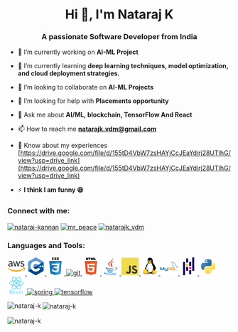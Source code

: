 <h1 align="center">Hi 👋, I'm Nataraj K</h1>
<h3 align="center">A passionate Software Developer from India</h3>

- 🔭 I’m currently working on **AI-ML Project**

- 🌱 I’m currently learning **deep learning techniques, model optimization, and cloud deployment strategies.**

- 👯 I’m looking to collaborate on **AI-ML Projects**

- 🤝 I’m looking for help with **Placements opportunity**

- 💬 Ask me about **AI/ML, blockchain, TensorFlow And React**

- 📫 How to reach me **natarajk.vdm@gmail.com**

- 📄 Know about my experiences [https://drive.google.com/file/d/155tD4VbW7zsHAYjCcJEaYdirj28UTIhG/view?usp=drive_link](https://drive.google.com/file/d/155tD4VbW7zsHAYjCcJEaYdirj28UTIhG/view?usp=drive_link)

- ⚡ **I think I am funny 😆**

<h3 align="left">Connect with me:</h3>
<p align="left">
<a href="https://linkedin.com/in/nataraj-kannan" target="blank"><img align="center" src="https://raw.githubusercontent.com/rahuldkjain/github-profile-readme-generator/master/src/images/icons/Social/linked-in-alt.svg" alt="nataraj-kannan" height="30" width="40" /></a>
<a href="https://www.codechef.com/users/mr_peace" target="blank"><img align="center" src="https://cdn.jsdelivr.net/npm/simple-icons@3.1.0/icons/codechef.svg" alt="mr_peace" height="30" width="40" /></a>
<a href="https://www.hackerrank.com/natarajk_vdm" target="blank"><img align="center" src="https://raw.githubusercontent.com/rahuldkjain/github-profile-readme-generator/master/src/images/icons/Social/hackerrank.svg" alt="natarajk_vdm" height="30" width="40" /></a>
</p>

<h3 align="left">Languages and Tools:</h3>
<p align="left"> <a href="https://aws.amazon.com" target="_blank" rel="noreferrer"> <img src="https://raw.githubusercontent.com/devicons/devicon/master/icons/amazonwebservices/amazonwebservices-original-wordmark.svg" alt="aws" width="40" height="40"/> </a> <a href="https://www.w3schools.com/cpp/" target="_blank" rel="noreferrer"> <img src="https://raw.githubusercontent.com/devicons/devicon/master/icons/cplusplus/cplusplus-original.svg" alt="cplusplus" width="40" height="40"/> </a> <a href="https://www.w3schools.com/css/" target="_blank" rel="noreferrer"> <img src="https://raw.githubusercontent.com/devicons/devicon/master/icons/css3/css3-original-wordmark.svg" alt="css3" width="40" height="40"/> </a> <a href="https://git-scm.com/" target="_blank" rel="noreferrer"> <img src="https://www.vectorlogo.zone/logos/git-scm/git-scm-icon.svg" alt="git" width="40" height="40"/> </a> <a href="https://www.w3.org/html/" target="_blank" rel="noreferrer"> <img src="https://raw.githubusercontent.com/devicons/devicon/master/icons/html5/html5-original-wordmark.svg" alt="html5" width="40" height="40"/> </a> <a href="https://www.java.com" target="_blank" rel="noreferrer"> <img src="https://raw.githubusercontent.com/devicons/devicon/master/icons/java/java-original.svg" alt="java" width="40" height="40"/> </a> <a href="https://developer.mozilla.org/en-US/docs/Web/JavaScript" target="_blank" rel="noreferrer"> <img src="https://raw.githubusercontent.com/devicons/devicon/master/icons/javascript/javascript-original.svg" alt="javascript" width="40" height="40"/> </a> <a href="https://www.linux.org/" target="_blank" rel="noreferrer"> <img src="https://raw.githubusercontent.com/devicons/devicon/master/icons/linux/linux-original.svg" alt="linux" width="40" height="40"/> </a> <a href="https://www.mysql.com/" target="_blank" rel="noreferrer"> <img src="https://raw.githubusercontent.com/devicons/devicon/master/icons/mysql/mysql-original-wordmark.svg" alt="mysql" width="40" height="40"/> </a> <a href="https://pandas.pydata.org/" target="_blank" rel="noreferrer"> <img src="https://raw.githubusercontent.com/devicons/devicon/2ae2a900d2f041da66e950e4d48052658d850630/icons/pandas/pandas-original.svg" alt="pandas" width="40" height="40"/> </a> <a href="https://www.python.org" target="_blank" rel="noreferrer"> <img src="https://raw.githubusercontent.com/devicons/devicon/master/icons/python/python-original.svg" alt="python" width="40" height="40"/> </a> <a href="https://reactjs.org/" target="_blank" rel="noreferrer"> <img src="https://raw.githubusercontent.com/devicons/devicon/master/icons/react/react-original-wordmark.svg" alt="react" width="40" height="40"/> </a> <a href="https://spring.io/" target="_blank" rel="noreferrer"> <img src="https://www.vectorlogo.zone/logos/springio/springio-icon.svg" alt="spring" width="40" height="40"/> </a> <a href="https://www.tensorflow.org" target="_blank" rel="noreferrer"> <img src="https://www.vectorlogo.zone/logos/tensorflow/tensorflow-icon.svg" alt="tensorflow" width="40" height="40"/> </a> </p>

<p><img align="left" src="https://github-readme-stats.vercel.app/api/top-langs?username=nataraj-k&show_icons=true&locale=en&layout=compact" alt="nataraj-k" /></p>

<p>&nbsp;<img align="center" src="https://github-readme-stats.vercel.app/api?username=nataraj-k&show_icons=true&locale=en" alt="nataraj-k" /></p>

<p><img align="center" src="https://github-readme-streak-stats.herokuapp.com/?user=nataraj-k&" alt="nataraj-k" /></p>
